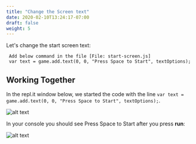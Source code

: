 ```yaml
---
title: "Change the Screen text"
date: 2020-02-10T13:24:17-07:00
draft: false
weight: 5
---
```


Let's change the start screen text:

     Add below command in the file [File: start-screen.js]
     var text = game.add.text(0, 0, "Press Space to Start", textOptions);


## Working Together

In the repl.it window below, we started the code with the line `var text = game.add.text(0, 0, "Press Space to Start", textOptions);`.

![alt text](../../img/startscreen.png "image to add the bird in the file")

 In  your console you should see Press Space to Start after you press **run**:

![alt text](../../img/startscreen_output.png "bird image in the output")


